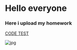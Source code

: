 # Hello everyone

### Here i upload my homework

[CODE TEST](https://urbieeee.github.io/HomePage/)

![jpg](https://homepageonline.co.uk/wp-content/uploads/2018/11/click-homepage-online-estate-agents-ni-limavady-derry-londonderry-property-sales-logo-850x264.jpg)
